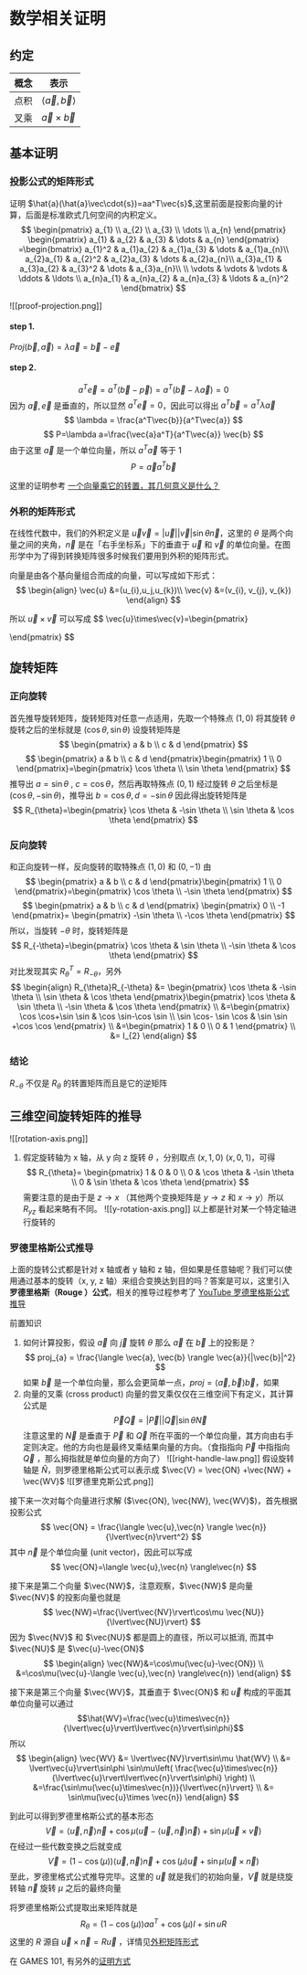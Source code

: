 # 数学相关证明

## 约定
| 概念 | 表示                              |
| ---- | --------------------------------- |
| 点积 | $\langle \vec{a},\vec{b} \rangle$ |
| 叉乘 | $\vec{a}\times \vec{b}$           |

## 基本证明

### 投影公式的矩阵形式
证明 $\hat{a}(\hat{a}\vec\cdot{s})=aa^T\vec{s}$,这里前面是投影向量的计算，后面是标准欧式几何空间的内积定义。
$$
\begin{pmatrix}
a_{1} \\
a_{2} \\
a_{3} \\
\dots \\
a_{n}
\end{pmatrix}
\begin{pmatrix}
a_{1} & a_{2} & a_{3}  & \dots  & a_{n}
\end{pmatrix}
=\begin{bmatrix}
a_{1}^2 & a_{1}a_{2} & a_{1}a_{3} & \dots  & a_{1}a_{n}\\
a_{2}a_{1} & a_{2}^2 & a_{2}a_{3} & \dots  & a_{2}a_{n}\\
a_{3}a_{1} & a_{3}a_{2} & a_{3}^2 & \dots & a_{3}a_{n}\\ \\
\vdots & \vdots & \vdots & \ddots & \ldots  \\
a_{n}a_{1} & a_{n}a_{2} & a_{n}a_{3} & \ldots & a_{n}^2
\end{bmatrix}
$$

![[proof-projection.png]]
#### step 1.
$Proj(\vec{b},\vec{a})=\lambda \vec{a}=\vec{b}-\vec{e}$
#### step 2.
$$
a^T\vec{e}=a^T(\vec{b}-\vec{p})=a^T(\vec{b}-\lambda   \vec{a})=0
$$
因为 $\vec{a},\vec{e}$ 是垂直的，所以显然 $a^T\vec{e}=0$，因此可以得出 $a^T\vec{b}=a^T\lambda \vec{a}$ 
$$
\lambda = \frac{a^T\vec{b}}{a^T\vec{a}}
$$
$$
P=\lambda a=\frac{\vec{a}a^T}{a^T\vec{a}} \vec{b}
$$
由于这里 $\vec{a}$ 是一个单位向量，所以 $a^T\vec{a}$ 等于 1 
$$P=\vec{a}a^T\vec{b}$$

这里的证明参考 [一个向量乘它的转置，其几何意义是什么？](https://www.zhihu.com/question/40049682/answer/1420483558)




### 外积的矩阵形式
在线性代数中，我们的外积定义是 $\vec{u}\vec{v}=|\vec{u}||\vec{v}|\sin\theta\vec{n}$，这里的 $\theta$ 是两个向量之间的夹角，$\vec{n}$ 是在「右手坐标系」下的垂直于 $\vec{u}$ 和 $\vec{v}$ 的单位向量。在图形学中为了得到转换矩阵很多时候我们要用到外积的矩阵形式。

向量是由各个基向量组合而成的向量，可以写成如下形式：
$$
\begin{align}
	\vec{u} &=(u_{i},u_j,u_{k})\\
	\vec{v} &=(v_{i}, v_{j}, v_{k})
\end{align}
$$

所以 $\vec{u}\times\vec{v}$ 可以写成
$$
\vec{u}\times\vec{v}=\begin{pmatrix}

\end{pmatrix}
$$

## 旋转矩阵

### 正向旋转

首先推导旋转矩阵，旋转矩阵对任意一点适用，先取一个特殊点 $(1,0)$ 将其旋转 $\theta$ 旋转之后的坐标就是 $(\cos \theta,\sin \theta)$ 设旋转矩阵是
$$
\begin{pmatrix}
a & b \\
c & d
\end{pmatrix}
$$
$$
\begin{pmatrix}
a & b \\
c & d
\end{pmatrix}\begin{pmatrix}
1 \\ 0
\end{pmatrix}=\begin{pmatrix}
\cos \theta \\
\sin \theta
\end{pmatrix}
$$
推导出 $a=\sin \theta$ , $c=\cos \theta$，然后再取特殊点 $(0,1)$ 经过旋转 $\theta$ 之后坐标是 $(\cos \theta,-\sin \theta)$，推导出 $b=\cos \theta,d=-\sin \theta$ 因此得出旋转矩阵是
$$
R_{\theta}=\begin{pmatrix}
\cos \theta & -\sin \theta  \\
\sin \theta & \cos \theta
\end{pmatrix}
$$
### 反向旋转

和正向旋转一样，反向旋转的取特殊点 $(1,0)$ 和 $(0, -1)$
由
$$
\begin{pmatrix}
a & b \\
c & d
\end{pmatrix}\begin{pmatrix}
1 \\
0
\end{pmatrix}=\begin{pmatrix}
\cos \theta \\
-\sin \theta
\end{pmatrix}
$$
$$
\begin{pmatrix}
a & b \\
c & d
\end{pmatrix} 
\begin{pmatrix}
0 \\
-1
\end{pmatrix}=
\begin{pmatrix}
-\sin \theta \\
-\cos \theta
\end{pmatrix}
$$
所以，当旋转 $-\theta$ 时，旋转矩阵是
$$
R_{-\theta}=\begin{pmatrix}
\cos \theta & \sin \theta \\
-\sin \theta & \cos \theta
\end{pmatrix}
$$
对比发现其实 $R_{\theta}^T= R_{-\theta}$，另外 
$$
\begin{align}
R_{\theta}R_{-\theta} &= \begin{pmatrix}
\cos \theta & -\sin \theta  \\
\sin \theta & \cos \theta
\end{pmatrix}\begin{pmatrix}
\cos \theta & \sin \theta \\
-\sin \theta & \cos \theta
\end{pmatrix} \\
 &=\begin{pmatrix}
\cos \cos+\sin \sin & \cos \sin-\cos \sin \\
\sin \cos- \sin \cos & \sin \sin +\cos \cos
\end{pmatrix} \\
&=\begin{pmatrix}
1 & 0 \\
0 & 1
\end{pmatrix} \\
&= I_{2}
\end{align}
$$
### 结论

$R_{-\theta}$ 不仅是 $R_{\theta}$ 的转置矩阵而且是它的逆矩阵


## 三维空间旋转矩阵的推导
![[rotation-axis.png]]
1. 假定旋转轴为 x 轴，从 y 向 z 旋转 $\theta$ ，分别取点 $(x, 1, 0)$ $(x,0,1)$，可得
$$
R_{\theta}=
\begin{pmatrix}
1 & 0 & 0  \\
0 & \cos \theta & -\sin \theta \\
0 & \sin \theta & \cos \theta
\end{pmatrix}
$$
需要注意的是由于是 $z\to x$ （其他两个变换矩阵是 $y\to z$ 和 $x\to y$）所以 $R_{yz}$ 看起来略有不同。
![[y-rotation-axis.png]]
以上都是针对某一个特定轴进行旋转的

### 罗德里格斯公式推导
上面的旋转公式都是针对 x 轴或者 y 轴和 z 轴，但如果是任意轴呢？我们可以使用通过基本的旋转（x, y, z 轴）来组合变换达到目的吗？答案是可以，这里引入**罗德里格斯（Rouge ）公式**，相关的推导过程参考了 [YouTube 罗德里格斯公式推导](https://www.youtube.com/watch?v=Fh3nMi87cB8&ab_channel=ChristopherLum)

前置知识
1. 如何计算投影，假设 $\vec{a}$ 向 $\vec{j}$ 旋转 $\theta$ 那么 $\vec{a}$ 在 $\vec{b}$ 上的投影是？
$$
proj_{a} = \frac{\langle \vec{a}, \vec{b} \rangle \vec{a}}{|\vec{b}|^2}
$$
如果 $\vec{b}$ 是一个单位向量，那么会更简单一点，$proj= \langle \vec{a}, \vec{b} \rangle\vec{b}$，如果
2. 向量的叉乘 (cross product)
向量的尝叉乘仅仅在三维空间下有定义，其计算公式是
$$
\vec{P}\vec{Q}=|\vec{P}| |\vec{Q}|\sin\theta \vec{N}
$$
注意这里的 $\vec{N}$ 是垂直于 $\vec{P}$ 和 $\vec{Q}$ 所在平面的一个单位向量，其方向由右手定则决定。他的方向也是最终叉乘结果向量的方向。（食指指向 $\vec{P}$ 中指指向 $\vec{Q}$ ，那么拇指就是单位向量的方向了）
![[right-handle-law.png]]
假设旋转轴是 $\hat{N}$，则罗德里格斯公式可以表示成 $\vec{V} = \vec{ON} +\vec{NW} + \vec{WV}$
![[罗德里克斯公式.png]]

接下来一次对每个向量进行求解 ($\vec{ON}, \vec{NW}, \vec{WV}$)，首先根据投影公式
$$
\vec{ON} = \frac{\langle \vec{u},\vec{n} \rangle \vec{n}}{\lvert\vec{n}\rvert^2}
$$
其中 $\vec{n}$ 是个单位向量 (unit vector)，因此可以写成 
$$
\vec{ON}=\langle \vec{u},\vec{n} \rangle\vec{n}
$$

接下来是第二个向量 $\vec{NW}$，注意观察，$\vec{NW}$ 是向量 $\vec{NV}$ 的投影向量也就是  $$
\vec{NW}=\frac{\lvert\vec{NV}\rvert\cos\mu \vec{NU}}{\lvert\vec{NU}\rvert}
$$
因为 $\vec{NV}$ 和 $\vec{NU}$ 都是圆上的直径，所以可以抵消, 而其中 $\vec{NU}$ 是 $\vec{u}-\vec{ON}$ 
$$
\begin{align}
\vec{NW}&=\cos\mu(\vec{u}-\vec{ON}) \\
&=\cos\mu(\vec{u}-\langle \vec{u},\vec{n} \rangle\vec{n})
\end{align}
$$


接下来是第三个向量 $\vec{WV}$，其垂直于 $\vec{ON}$ 和 $\vec{u}$ 构成的平面其单位向量可以通过 $$\hat{WV}=\frac{\vec{u}\times\vec{n}}{\lvert\vec{u}\rvert\lvert\vec{n}\rvert\sin\phi}$$
所以
$$
\begin{align}
\vec{WV} &= \lvert\vec{NV}\rvert\sin\mu \hat{WV} \\
&= \lvert\vec{u}\rvert\sin\phi \sin\mu\left( \frac{\vec{u}\times\vec{n}}{\lvert\vec{u}\rvert\lvert\vec{n}\rvert\sin\phi} \right) \\
&=\frac{\sin\mu(\vec{u}\times\vec{n})}{\lvert\vec{n}\rvert} \\
&= \sin\mu(\vec{u}\times \vec{n}) 
\end{align}
$$

到此可以得到罗德里格斯公式的基本形态
$$
\vec{V}=\langle \vec{u},\vec{n} \rangle\vec{n} + \cos\mu(\vec{u}-\langle \vec{u},\vec{n} \rangle\vec{n}) + \sin\mu(\vec{u}\times \vec{v}) 
$$
在经过一些代数变换之后就变成
$$
\vec{V}=(1-\cos(\mu))\langle \vec{u},\vec{n} \rangle \vec{n}+\cos(\mu)\vec{u}+\sin\mu(\vec{u}\times\vec{n})
$$
至此，罗德里格式公式推导完毕。这里的 $\vec{u}$ 就是我们的初始向量，$\vec{V}$ 就是绕旋转轴 $\vec{n}$ 旋转 $\mu$ 之后的最终向量

将罗德里格斯公式提取出来矩阵就是
$$
R_{\theta}=(1-\cos(\mu))aa^T+\cos(\mu)I+\sin uR
$$
这里的 $R$ 源自 $\vec{u}\times\vec{n}=R\vec{u}$ ，详情见[外积矩阵形式]( https://zh.wikipedia.org/zh-sg/%E5%8F%89%E7%A7%AF#%E7%9F%A9%E9%98%B5%E8%A1%A8%E7%A4%BA )


在 GAMES 101, 有另外的[证明方式](https://games-cn.org/forums/topic/graphics-intro-hw0/)